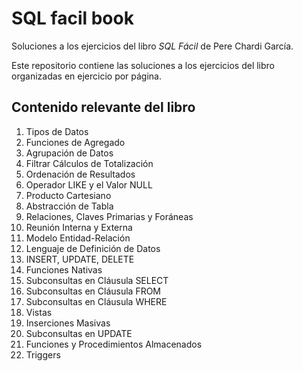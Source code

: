 # SQL facil book

Soluciones a los ejercicios del libro *SQL Fácil* de Pere Chardi García.

Este repositorio contiene las soluciones a los ejercicios del libro organizadas en ejercicio por página.

## Contenido relevante del libro

1. Tipos de Datos
2. Funciones de Agregado
3. Agrupación de Datos
4. Filtrar Cálculos de Totalización
5. Ordenación de Resultados
6. Operador LIKE y el Valor NULL
7. Producto Cartesiano
8. Abstracción de Tabla
9. Relaciones, Claves Primarias y Foráneas
10. Reunión Interna y Externa
11. Modelo Entidad-Relación
12. Lenguaje de Definición de Datos
13. INSERT, UPDATE, DELETE
14. Funciones Nativas
15. Subconsultas en Cláusula SELECT
16. Subconsultas en Cláusula FROM
17. Subconsultas en Cláusula WHERE
18. Vistas
19. Inserciones Masivas
20. Subconsultas en UPDATE
21. Funciones y Procedimientos Almacenados
22. Triggers